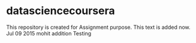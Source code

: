 # datasciencecoursera
This repository is created for Assignment purpose.
This text is added now. 
Jul 09 2015 mohit addition
Testing
